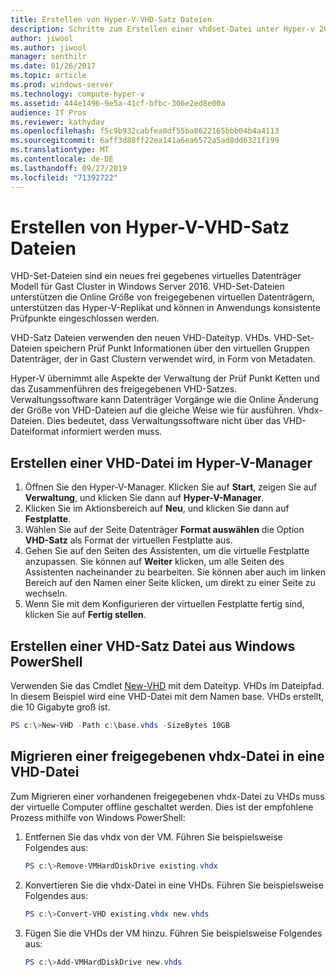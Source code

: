 ```yaml
---
title: Erstellen von Hyper-V-VHD-Satz Dateien
description: Schritte zum Erstellen einer vhdset-Datei unter Hyper-v 2016
author: jiwool
ms.author: jiwool
manager: senthilr
ms.date: 01/26/2017
ms.topic: article
ms.prod: windows-server
ms.technology: compute-hyper-v
ms.assetid: 444e1496-9e5a-41cf-bfbc-306e2ed8e00a
audience: IT Pros
ms.reviewer: kathydav
ms.openlocfilehash: f5c9b932cabfea8df55ba8622165bbb04b4a4113
ms.sourcegitcommit: 6aff3d88ff22ea141a6ea6572a5ad8dd6321f199
ms.translationtype: MT
ms.contentlocale: de-DE
ms.lasthandoff: 09/27/2019
ms.locfileid: "71392722"
---
```

# <a name="create-hyper-v-vhd-set-files"></a>Erstellen von Hyper-V-VHD-Satz Dateien
VHD-Set-Dateien sind ein neues frei gegebenes virtuelles Datenträger Modell für Gast Cluster in Windows Server 2016. VHD-Set-Dateien unterstützen die Online Größe von freigegebenen virtuellen Datenträgern, unterstützen das Hyper-V-Replikat und können in Anwendungs konsistente Prüfpunkte eingeschlossen werden. 

VHD-Satz Dateien verwenden den neuen VHD-Dateityp. VHDs. VHD-Set-Dateien speichern Prüf Punkt Informationen über den virtuellen Gruppen Datenträger, der in Gast Clustern verwendet wird, in Form von Metadaten.

Hyper-V übernimmt alle Aspekte der Verwaltung der Prüf Punkt Ketten und das Zusammenführen des freigegebenen VHD-Satzes. Verwaltungssoftware kann Datenträger Vorgänge wie die Online Änderung der Größe von VHD-Dateien auf die gleiche Weise wie für ausführen. Vhdx-Dateien. Dies bedeutet, dass Verwaltungssoftware nicht über das VHD-Dateiformat informiert werden muss.

## <a name="create-a-vhd-set-file-from-hyper-v-manager"></a>Erstellen einer VHD-Datei im Hyper-V-Manager

1.  Öffnen Sie den Hyper-V-Manager. Klicken Sie auf **Start**, zeigen Sie auf **Verwaltung**, und klicken Sie dann auf **Hyper-V-Manager**.
2.  Klicken Sie im Aktionsbereich auf **Neu**, und klicken Sie dann auf **Festplatte**.
3.  Wählen Sie auf der Seite Datenträger **Format auswählen** die Option **VHD-Satz** als Format der virtuellen Festplatte aus.
4.  Gehen Sie auf den Seiten des Assistenten, um die virtuelle Festplatte anzupassen. Sie können auf **Weiter** klicken, um alle Seiten des Assistenten nacheinander zu bearbeiten. Sie können aber auch im linken Bereich auf den Namen einer Seite klicken, um direkt zu einer Seite zu wechseln.
5.  Wenn Sie mit dem Konfigurieren der virtuellen Festplatte fertig sind, klicken Sie auf **Fertig stellen**.

## <a name="create-a-vhd-set-file-from-windows-powershell"></a>Erstellen einer VHD-Satz Datei aus Windows PowerShell

Verwenden Sie das Cmdlet [New-VHD](https://technet.microsoft.com/library/hh848503.aspx) mit dem Dateityp. VHDs im Dateipfad. In diesem Beispiel wird eine VHD-Datei mit dem Namen base. VHDs erstellt, die 10 Gigabyte groß ist.

``` PowerShell
PS c:\>New-VHD -Path c:\base.vhds -SizeBytes 10GB
```

## <a name="migrate-a-shared-vhdx-file-to-a-vhd-set-file"></a>Migrieren einer freigegebenen vhdx-Datei in eine VHD-Datei

Zum Migrieren einer vorhandenen freigegebenen vhdx-Datei zu VHDs muss der virtuelle Computer offline geschaltet werden. Dies ist der empfohlene Prozess mithilfe von Windows PowerShell:

1. Entfernen Sie das vhdx von der VM. Führen Sie beispielsweise Folgendes aus: 
   ``` PowerShell
   PS c:\>Remove-VMHardDiskDrive existing.vhdx
   ```
  
2. Konvertieren Sie die vhdx-Datei in eine VHDs. Führen Sie beispielsweise Folgendes aus:
   ``` PowerShell
   PS c:\>Convert-VHD existing.vhdx new.vhds
   ```
  
3. Fügen Sie die VHDs der VM hinzu. Führen Sie beispielsweise Folgendes aus:
   ``` PowerShell
   PS c:\>Add-VMHardDiskDrive new.vhds
   ```
  



